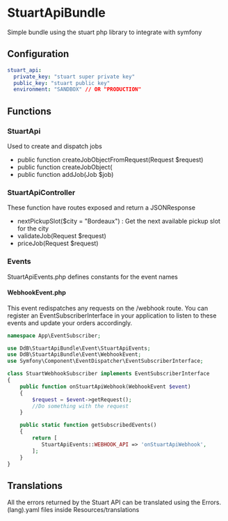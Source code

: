 # StuartApiBundle

Simple bundle using the stuart php library to integrate with symfony

## Configuration

```yaml 
stuart_api:
  private_key: "stuart super private key"
  public_key: "stuart public key"
  environment: "SANDBOX" // OR "PRODUCTION"
```

## Functions

### StuartApi

Used to create and dispatch jobs

- public function createJobObjectFromRequest(Request $request)
- public function createJobObject(
- public function addJob(Job $job)

### StuartApiController

These function have routes exposed and return a JSONResponse

- nextPickupSlot($city = "Bordeaux") : Get the next available pickup slot for the city
- validateJob(Request $request)
- priceJob(Request $request)

### Events

StuartApiEvents.php defines constants for the event names

#### WebhookEvent.php

This event redispatches any requests on the /webhook route. You can register an EventSubscriberInterface in your application to listen to these events and update your orders accordingly.

```php
namespace App\EventSubscriber;

use DdB\StuartApiBundle\Event\StuartApiEvents;
use DdB\StuartApiBundle\Event\WebhookEvent;
use Symfony\Component\EventDispatcher\EventSubscriberInterface;

class StuartWebhookSubscriber implements EventSubscriberInterface
{
    public function onStuartApiWebhook(WebhookEvent $event)
    {
        $request = $event->getRequest();
        //Do something with the request
    }

    public static function getSubscribedEvents()
    {
        return [
           StuartApiEvents::WEBHOOK_API => 'onStuartApiWebhook',
        ];
    }
}
```
## Translations

All the errors returned by the Stuart API can be translated using the Errors.(lang).yaml files inside Resources/translations